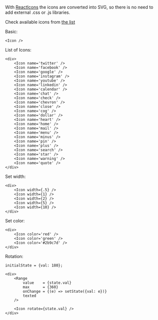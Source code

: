 With [ReactIcons](https://www.npmjs.com/package/react-icons) the icons are converted into SVG, so there is no need to add external .css or .js libraries.

Check available icons from [the list](https://gorangajic.github.io/react-icons/index.html)

Basic:
```
<Icon />
```

List of Icons:
```
<div>
	<Icon name='twitter' />
	<Icon name='facebook' />
	<Icon name='google' />
	<Icon name='instagram' />
	<Icon name='youtube' />
	<Icon name='linkedin' />
	<Icon name='calendar' />
	<Icon name='chat' />
	<Icon name='check' />
	<Icon name='chevron' />
	<Icon name='close' />
	<Icon name='cog' />
	<Icon name='dollar' />
	<Icon name='heart' />
	<Icon name='home' />
	<Icon name='mail' />
	<Icon name='menu' />
	<Icon name='minus' />
	<Icon name='pin' />
	<Icon name='plus' />
	<Icon name='search' />
	<Icon name='star' />
	<Icon name='warning' />
	<Icon name='quote' />
</div>
```

Set width:
```
<div>
	<Icon width={.5} />
	<Icon width={1} />
	<Icon width={2} />
	<Icon width={5} />
	<Icon width={10} />
</div>
```

Set color:
```
<div>
	<Icon color='red' />
	<Icon color='green' />
	<Icon color='#2b9c7d' />
</div>
```

Rotation:
```
initialState = {val: 180};

<div>
	<Range 
		value    = {state.val}
		max      = {360}
		onChange = {(e) => setState({val: e})}
		texted
	/>

	<Icon rotate={state.val} />
</div>
```